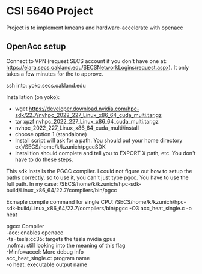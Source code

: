 # CSI 5640 Project

Project is to implement kmeans and hardware-accelerate with openacc


## OpenAcc setup
Connect to VPN (request SECS account if you don't have one at: https://elara.secs.oakland.edu/SECSNetworkLogins/request.aspx). It only takes a few minutes for the to approve. 

ssh into:
yoko.secs.oakland.edu

Installation (on yoko):
- wget https://developer.download.nvidia.com/hpc-sdk/22.7/nvhpc_2022_227_Linux_x86_64_cuda_multi.tar.gz
- tar xpzf nvhpc_2022_227_Linux_x86_64_cuda_multi.tar.gz
- nvhpc_2022_227_Linux_x86_64_cuda_multi/install
- choose option 1 (standalone)
- Install script will ask for a path. You should put your home directory ex)/SECS/home/k/kzunich/pgccSDK
- Installtion should complete and tell you to EXPORT X path, etc. You don't have to do these steps. 

This sdk installs the PGCC compiler. I could not figure out how to setup the paths correctly, so to use it, 
you can't just type pgcc. 
You have to use the full path. In my case:
/SECS/home/k/kzunich/hpc-sdk-build/Linux_x86_64/22.7/compilers/bin/pgcc

Exmaple compile command for single CPU:
/SECS/home/k/kzunich/hpc-sdk-build/Linux_x86_64/22.7/compilers/bin/pgcc -O3 acc_heat_single.c -o heat

pgcc:               Compiler  
-acc:               enables openacc  
-ta=tesla:cc35:     targets the tesla nvidia gpus  
,nofma:             still looking into the meaning of this flag  
-Minfo=accel:       More debug info  
acc_heat_single.c:  program name  
-o heat:             executable output name  
